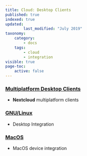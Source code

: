 ```yaml
---
title: Cloud: Desktop Clients
published: true
indexed: true
updated:
        last_modified: "July 2019"
taxonomy:
    category:
        - docs
    tags:
        - cloud
        - integration
visible: true
page-toc:
    active: false
---
```

### [Multiplatform Desktop Clients](multiplatform)
- **Nextcloud** multiplatform clients

### [GNU/Linux](gnu-linux)
- Desktop Integration

### [MacOS](mac-os)
- MacOS device integration
